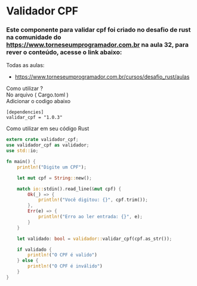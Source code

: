 # Validador CPF
### Este componente para validar cpf foi criado no desafio de rust na comunidade do https://www.torneseumprogramador.com.br na aula 32, para rever o conteúdo, acesse o link abaixo:

Todas as aulas:
- https://www.torneseumprogramador.com.br/cursos/desafio_rust/aulas

Como utilizar ? <br>
No arquivo ( Cargo.toml ) <br>
Adicionar o codigo abaixo

```
[dependencies]
validar_cpf = "1.0.3"
```

Como utilizar em seu código Rust
```rust
extern crate validador_cpf; 
use validador_cpf as validador;
use std::io;

fn main() {
    println!("Digite um CPF");

    let mut cpf = String::new();

    match io::stdin().read_line(&mut cpf) {
        Ok(_) => {
            println!("Você digitou: {}", cpf.trim());
        },
        Err(e) => {
            println!("Erro ao ler entrada: {}", e);
        }
    }

    let validado: bool = validador::validar_cpf(cpf.as_str());

    if validado {
        println!("O CPF é valido")
    } else {
        println!("O CPF é inválido")
    }
}
```

